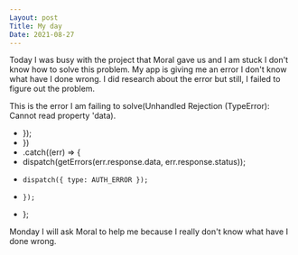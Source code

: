 ```yaml
---
Layout: post
Title: My day
Date: 2021-08-27
---
```


Today I was busy with the project that Moral gave us and I am stuck I don't know how to solve this problem. My app is giving me an error I don't know what have I done wrong. I did research about the error but still, I failed to figure out the problem.

This is the error I am failing to solve(Unhandled Rejection (TypeError): Cannot read property 'data).

- });
- })
- .catch((err) => {
- dispatch(getErrors(err.response.data, err.response.status));
-     dispatch({ type: AUTH_ERROR });
-     });
- };

Monday I will ask Moral to help me because I really don't know what have I done wrong.
